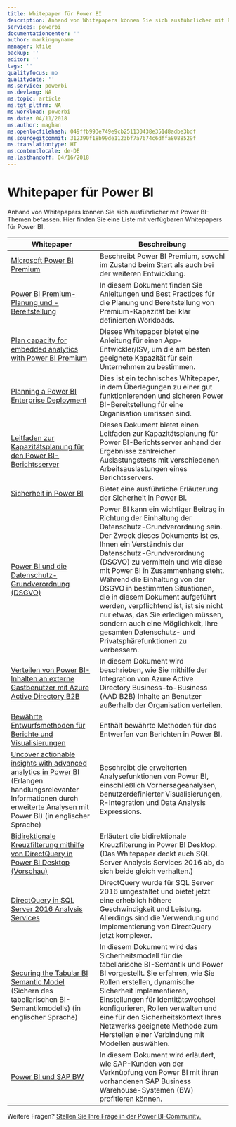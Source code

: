 ```yaml
---
title: Whitepaper für Power BI
description: Anhand von Whitepapers können Sie sich ausführlicher mit Power BI-Themen befassen.
services: powerbi
documentationcenter: ''
author: markingmyname
manager: kfile
backup: ''
editor: ''
tags: ''
qualityfocus: no
qualitydate: ''
ms.service: powerbi
ms.devlang: NA
ms.topic: article
ms.tgt_pltfrm: NA
ms.workload: powerbi
ms.date: 04/11/2018
ms.author: maghan
ms.openlocfilehash: 049ffb993e749e9cb251130438e351d8adbe3bdf
ms.sourcegitcommit: 312390f18b99de1123bf7a7674c6dffa8088529f
ms.translationtype: HT
ms.contentlocale: de-DE
ms.lasthandoff: 04/16/2018
---
```

# <a name="whitepapers-for-power-bi"></a>Whitepaper für Power BI

Anhand von Whitepapers können Sie sich ausführlicher mit Power BI-Themen befassen. Hier finden Sie eine Liste mit verfügbaren Whitepapers für Power BI.

| Whitepaper | Beschreibung |
| --- | --- |
| [Microsoft Power BI Premium](https://aka.ms/pbipremiumwhitepaper) |Beschreibt Power BI Premium, sowohl im Zustand beim Start als auch bei der weiteren Entwicklung. |
| [Power BI Premium-Planung und -Bereitstellung](https://aka.ms/Premium-Capacity-Planning-Deployment)| In diesem Dokument finden Sie Anleitungen und Best Practices für die Planung und Bereitstellung von Premium-Kapazität bei klar definierten Workloads.|
| [Plan capacity for embedded analytics with Power BI Premium](https://aka.ms/pbiewhitepaper) |Dieses Whitepaper bietet eine Anleitung für einen App-Entwickler/ISV, um die am besten geeignete Kapazität für sein Unternehmen zu bestimmen. |
| [Planning a Power BI Enterprise Deployment](https://aka.ms/pbienterprisedeploy) |Dies ist ein technisches Whitepaper, in dem Überlegungen zu einer gut funktionierenden und sicheren Power BI-Bereitstellung für eine Organisation umrissen sind. |
| [Leitfaden zur Kapazitätsplanung für den Power BI-Berichtsserver](report-server/capacity-planning.md) |Dieses Dokument bietet einen Leitfaden zur Kapazitätsplanung für Power BI-Berichtsserver anhand der Ergebnisse zahlreicher Auslastungstests mit verschiedenen Arbeitsauslastungen eines Berichtsservers. |
| [Sicherheit in Power BI](service-admin-power-bi-security.md) |Bietet eine ausführliche Erläuterung der Sicherheit in Power BI. |
| [Power BI und die Datenschutz-Grundverordnung (DSGVO)](https://aka.ms/power-bi-gdpr-whitepaper)| Power BI kann ein wichtiger Beitrag in Richtung der Einhaltung der Datenschutz-Grundverordnung sein. Der Zweck dieses Dokuments ist es, Ihnen ein Verständnis der Datenschutz-Grundverordnung (DSGVO) zu vermitteln und wie diese mit Power BI in Zusammenhang steht. Während die Einhaltung von der DSGVO in bestimmten Situationen, die in diesem Dokument aufgeführt werden, verpflichtend ist, ist sie nicht nur etwas, das Sie erledigen müssen, sondern auch eine Möglichkeit, Ihre gesamten Datenschutz- und Privatsphärefunktionen zu verbessern.|
| [Verteilen von Power BI-Inhalten an externe Gastbenutzer mit Azure Active Directory B2B](https://aka.ms/powerbi-b2b-whitepaper)|In diesem Dokument wird beschrieben, wie Sie mithilfe der Integration von Azure Active Directory Business-to-Business (AAD B2B) Inhalte an Benutzer außerhalb der Organisation verteilen.|
| [Bewährte Entwurfsmethoden für Berichte und Visualisierungen](power-bi-visualization-best-practices.md) |Enthält bewährte Methoden für das Entwerfen von Berichten in Power BI. |
| [Uncover actionable insights with advanced analytics in Power BI](https://info.microsoft.com/advanced-analytics-with-power-bi.html?Is=Website) (Erlangen handlungsrelevanter Informationen durch erweiterte Analysen mit Power BI) (in englischer Sprache) |Beschreibt die erweiterten Analysefunktionen von Power BI, einschließlich Vorhersageanalysen, benutzerdefinierter Visualisierungen, R-Integration und Data Analysis Expressions. |
| [Bidirektionale Kreuzfilterung mithilfe von DirectQuery in Power BI Desktop (Vorschau)](desktop-bidirectional-filtering.md) |Erläutert die bidirektionale Kreuzfilterung in Power BI Desktop. (Das Whitepaper deckt auch SQL Server Analysis Services 2016 ab, da sich beide gleich verhalten.) |
| [DirectQuery in SQL Server 2016 Analysis Services](https://blogs.msdn.microsoft.com/analysisservices/2017/04/06/directquery-in-sql-server-2016-analysis-services-whitepaper/) |DirectQuery wurde für SQL Server 2016 umgestaltet und bietet jetzt eine erheblich höhere Geschwindigkeit und Leistung. Allerdings sind die Verwendung und Implementierung von DirectQuery jetzt komplexer. |
| [Securing the Tabular BI Semantic Model](http://download.microsoft.com/download/D/2/0/D20E1C5F-72EA-4505-9F26-FEF9550EFD44/Securing%20the%20Tabular%20BI%20Semantic%20Model.docx) (Sichern des tabellarischen BI-Semantikmodells) (in englischer Sprache) |In diesem Dokument wird das Sicherheitsmodell für die tabellarische BI-Semantik und Power BI vorgestellt. Sie erfahren, wie Sie Rollen erstellen, dynamische Sicherheit implementieren, Einstellungen für Identitätswechsel konfigurieren, Rollen verwalten und eine für den Sicherheitskontext Ihres Netzwerks geeignete Methode zum Herstellen einer Verbindung mit Modellen auswählen. |
| [Power BI und SAP BW](https://aka.ms/powerbiandsapbw)| In diesem Dokument wird erläutert, wie SAP-Kunden von der Verknüpfung von Power BI mit ihren vorhandenen SAP Business Warehouse-Systemen (BW) profitieren können.|

Weitere Fragen? [Stellen Sie Ihre Frage in der Power BI-Community.](http://community.powerbi.com/)
